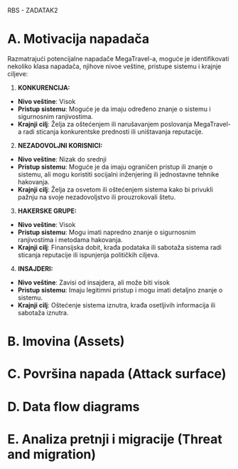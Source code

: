 RBS - ZADATAK2
# A. Motivacija napadača
Razmatrajući potencijalne napadače MegaTravel-a, moguće je identifikovati nekoliko klasa napadača, njihove nivoe veštine, pristupe sistemu i krajnje ciljeve:

1) **KONKURENCIJA:**
- **Nivo veštine**: Visok
- **Pristup sistemu**: Moguće je da imaju određeno znanje o sistemu i sigurnosnim ranjivostima.
- **Krajnji cilj**: Želja za oštećenjem ili narušavanjem poslovanja MegaTravel-a radi sticanja konkurentske prednosti ili uništavanja reputacije.

2) **NEZADOVOLJNI KORISNICI:**
- **Nivo veštine**: Nizak do srednji
- **Pristup sistemu**: Moguće je da imaju ograničen pristup ili znanje o sistemu, ali mogu koristiti socijalni inženjering ili jednostavne tehnike hakovanja.
- **Krajnji cilj**: Želja za osvetom ili oštećenjem sistema kako bi privukli pažnju na svoje nezadovoljstvo ili prouzrokovali štetu.

3) **HAKERSKE GRUPE:**
- **Nivo veštine**: Visok
- **Pristup sistemu**: Mogu imati napredno znanje o sigurnosnim ranjivostima i metodama hakovanja.
- **Krajnji cilj**: Finansijska dobit, krađa podataka ili sabotaža sistema radi sticanja reputacije ili ispunjenja političkih ciljeva.

4) **INSAJDERI:**
- **Nivo veštine**: Zavisi od insajdera, ali može biti visok
- **Pristup sistemu**: Imaju legitimni pristup i mogu imati detaljno znanje o sistemu.
- **Krajnji cilj**: Oštećenje sistema iznutra, krađa osetljivih informacija ili sabotaža iznutra.

# B. Imovina (Assets)
# C. Površina napada (Attack surface)
# D. Data flow diagrams
# E. Analiza pretnji i migracije (Threat and migration)
